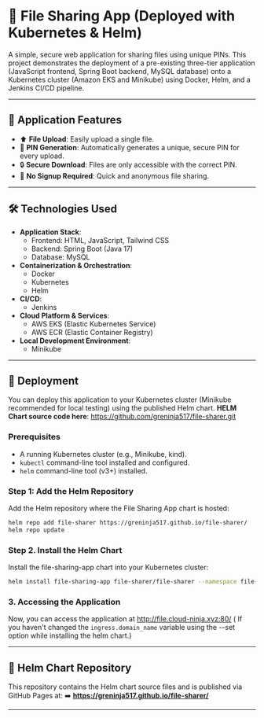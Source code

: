# 📁 File Sharing App (Deployed with Kubernetes & Helm)

A simple, secure web application for sharing files using unique PINs. This project demonstrates the deployment of a pre-existing three-tier application (JavaScript frontend, Spring Boot backend, MySQL database) onto a Kubernetes cluster (Amazon EKS and Minikube) using Docker, Helm, and a Jenkins CI/CD pipeline.

---

## 🌟 Application Features

*   ⬆️ **File Upload**: Easily upload a single file.
*   🔑 **PIN Generation**: Automatically generates a unique, secure PIN for every upload.
*   🔒 **Secure Download**: Files are only accessible with the correct PIN.
*   👤 **No Signup Required**: Quick and anonymous file sharing.

---

## 🛠️ Technologies Used

*   **Application Stack**:
    *   Frontend: HTML, JavaScript, Tailwind CSS
    *   Backend: Spring Boot (Java 17)
    *   Database: MySQL
*   **Containerization & Orchestration**:
    *   Docker
    *   Kubernetes
    *   Helm
*   **CI/CD**:
    *   Jenkins
*   **Cloud Platform & Services**:
    *   AWS EKS (Elastic Kubernetes Service)
    *   AWS ECR (Elastic Container Registry)
*   **Local Development Environment**:
    *   Minikube

---

## 🚀 Deployment

You can deploy this application to your Kubernetes cluster (Minikube recommended for local testing) using the published Helm chart.
**HELM Chart source code here**: https://github.com/greninja517/file-sharer.git

### Prerequisites

*   A running Kubernetes cluster (e.g., Minikube, kind).
*   `kubectl` command-line tool installed and configured.
*   `helm` command-line tool (v3+) installed.

### Step 1: Add the Helm Repository

Add the Helm repository where the File Sharing App chart is hosted:
```bash
helm repo add file-sharer https://greninja517.github.io/file-sharer/
helm repo update
```

### Step 2. Install the Helm Chart

Install the file-sharing-app chart into your Kubernetes cluster:
```bash
helm install file-sharing-app file-sharer/file-sharer --namespace file-sharing --create-namespace
```

### 3. Accessing the Application
Now, you can access the application at http://file.cloud-ninja.xyz:80/ ( If you haven't changed the `ingress.domain_name` variable using the --set option while installing the helm chart.)

---

## 🔗 Helm Chart Repository
This repository contains the Helm chart source files and is published via GitHub Pages at:
➡️ **https://greninja517.github.io/file-sharer/**

---